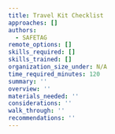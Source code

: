 ```yaml
---
title: Travel Kit Checklist
approaches: []
authors:
  - SAFETAG
remote_options: []
skills_required: []
skills_trained: []
organization_size_under: N/A
time_required_minutes: 120
summary: ''
overview: ''
materials_needed: ''
considerations: ''
walk_through: ''
recommendations: ''
---
```


